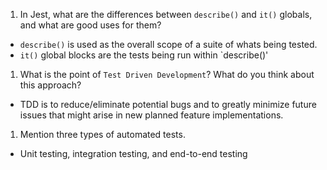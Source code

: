 
1. In Jest, what are the differences between `describe()` and `it()` globals, and what are good uses for them?

- `describe()` is used as the overall scope of a suite of whats being tested.
- `it()` global blocks are the tests being run within `describe()'

1. What is the point of `Test Driven Development`? What do you think about this approach?

- TDD is to reduce/eliminate potential bugs and to greatly minimize future issues that might arise in new planned feature implementations.

1. Mention three types of automated tests.

 - Unit testing, integration testing, and end-to-end testing
